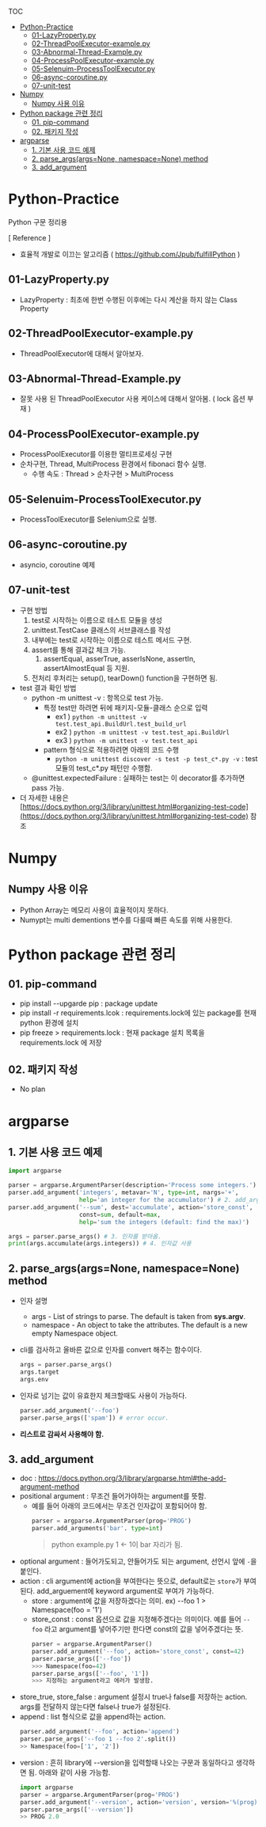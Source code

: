 TOC
- [Python-Practice](#python-practice)
  * [01-LazyProperty.py](#01-lazypropertypy)
  * [02-ThreadPoolExecutor-example.py](#02-threadpoolexecutor-examplepy)
  * [03-Abnormal-Thread-Example.py](#03-abnormal-thread-examplepy)
  * [04-ProcessPoolExecutor-example.py](#04-processpoolexecutor-examplepy)
  * [05-Selenuim-ProcessToolExecutor.py](#05-selenuim-processtoolexecutorpy)
  * [06-async-coroutine.py](#06-async-coroutinepy)
  * [07-unit-test](#07-unit-test)
- [Numpy](#numpy)
  * [Numpy 사용 이유](#numpy------)
- [Python package 관련 정리](#python-package------)
  * [01. pip-command](#01-pip-command)
  * [02. 패키지 작성](#02-------)
- [argparse](#argparse)
  * [1. 기본 사용 코드 예제](#1------------)
  * [2. parse_args(args=None, namespace=None) method](#2-parse-args-args-none--namespace-none--method)
  * [3. add_argument](#3-add-argument)



# Python-Practice
Python 구문 정리용

[ Reference ]
- 효율적 개발로 이끄는 알고리즘 ( https://github.com/Jpub/fulfillPython ) 

## 01-LazyProperty.py
- LazyProperty : 최초에 한번 수행된 이후에는 다시 계산을 하지 않는 Class Property

## 02-ThreadPoolExecutor-example.py
- ThreadPoolExecutor에 대해서 알아보자.

## 03-Abnormal-Thread-Example.py
- 잘못 사용 된 ThreadPoolExecutor 사용 케이스에 대해서 알아봄. ( lock 옵션 부재 )

## 04-ProcessPoolExecutor-example.py
- ProcessPoolExecutor를 이용한 멀티프로세싱 구현
- 순차구현, Thread, MultiProcess 환경에서 fibonaci 함수 실행.
  - 수행 속도 : Thread > 순차구현 > MultiProcess

## 05-Selenuim-ProcessToolExecutor.py
- ProcessToolExecutor를 Selenium으로 실행.

## 06-async-coroutine.py
- asyncio, coroutine 예제

## 07-unit-test
- 구현 방법
  1. test로 시작하는 이름으로 테스트 모듈을 생성
  2. unittest.TestCase 클래스의 서브클래스를 작성
  3. 내부에는 test로 시작하는 이름으로 테스트 메서드 구현.
  4. assert를 통해 결과값 체크 가능.
     1. assertEqual, asserTrue, asserIsNone, assertIn, assertAlmostEqual 등 지원.
  5. 전처리 후처리는 setup(), tearDown() function을 구현하면 됨.
- test 결과 확인 방법
  - python -m unittest -v : 항목으로 test 가능.
    - 특정 test만 하려면 뒤에 패키지-모듈-클래스 순으로 입력 
      - ex1 ) `python -m unittest -v test.test_api.BuildUrl.test_build_url`
      - ex2 ) `python -m unittest -v test.test_api.BuildUrl`
      - ex3 ) `python -m unittest -v test.test_api`
    - pattern 형식으로 적용하려면 아래의 코드 수행
      - `python -m unittest discover -s test -p test_c*.py -v` : test 모듈의 test_c*.py 패턴만 수행함.
  - @unittest.expectedFailure : 실패하는 test는 이 decorator를 추가하면 pass 가능.
- 더 자세한 내용은 [https://docs.python.org/3/library/unittest.html#organizing-test-code](https://docs.python.org/3/library/unittest.html#organizing-test-code) 참조

# Numpy
## Numpy 사용 이유
- Python Array는 메모리 사용이 효율적이지 못하다.
- Numypt는 multi dementions 변수를 다룰때 빠른 속도를 위해 사용한다.

# Python package 관련 정리
## 01. pip-command
- pip install --upgarde pip : package update
- pip install -r requirements.lcok : requirements.lock에 있는 package를 현재 python 환경에 설치
- pip freeze > requirements.lock : 현재 package 설치 목록을 requirements.lock 에 저장

## 02. 패키지 작성
- No plan


# argparse
## 1. 기본 사용 코드 예제
```python
import argparse

parser = argparse.ArgumentParser(description='Process some integers.') # 1. ArgumentParser 생성
parser.add_argument('integers', metavar='N', type=int, nargs='+',
                    help='an integer for the accumulator') # 2. add_argument 함수를 통해 argument  추가.
parser.add_argument('--sum', dest='accumulate', action='store_const',
                    const=sum, default=max,
                    help='sum the integers (default: find the max)')

args = parser.parse_args() # 3. 인자를 받아옴.
print(args.accumulate(args.integers)) # 4. 인자값 사용
```

## 2. parse_args(args=None, namespace=None) method
- 인자 설명
  - args - List of strings to parse. The default is taken from **sys.argv**.
  - namespace - An object to take the attributes. The default is a new empty Namespace object.

- cli를 검사하고 올바른 값으로 인자를 convert 해주는 함수이다.
  ```python
  args = parser.parse_args()
  args.target
  args.env
  ```
- 인자로 넘기는 값이 유효한지 체크할때도 사용이 가능하다.
  ```python
  parser.add_argument('--foo')
  parser.parse_args(['spam']) # error occur.
  ```
- **리스트로 감싸서 사용해야 함.**

## 3. add_argument
- doc : https://docs.python.org/3/library/argparse.html#the-add-argument-method
- positional argument : 무조건 들어가야하는 argument를 뜻함.
  - 예를 들어 아래의 코드에서는 무조건 인자값이 포함되어야 함.
    ```python
    parser = argparse.ArgumentParser(prog='PROG')
    parser.add_arguments('bar'. type=int)
    ```
    > python example.py 1 <- 1이 bar 자리가 됨.
- optional argument : 들어가도되고, 안들어가도 되는 argument, 선언시 앞에 `-`을 붙인다.
- action : cli argument에 action을 부여한다는 뜻으로, default로는 `store`가 부여된다. add_arguement에 keyword argument로 부여가 가능하다.
  - store : argument에 값을 저장하겠다는 의미. ex) --foo 1 > Namespace(foo = '1')
  - store_const : const 옵션으로 값을 지정해주겠다는 의미이다. 예를 들어 `--foo` 라고 argument를 넣어주기만 한다면 const의 값을 넣어주겠다는 뜻.
    ``` python
    parser = argparse.ArgumentParser()
    parser.add_argument('--foo', action='store_const', const=42)
    parser.parse_args(['--foo'])
    >>> Namespace(foo=42)
    parser.parse_args(['--foo', '1'])
    >>> 지정하는 argument라고 에러가 발생함.
    ```
 - store_true, store_false : argument 설정시 true나 false를 저장하는 action. args를 전달하지 않는다면 false나 true가 설정된다.
 - append : list 형식으로 값을 append하는 action.
   ```python
   parser.add_argument('--foo', action='append')
   parser.parse_args('--foo 1 --foo 2'.split())
   >> Namespace(foo=['1', '2'])
   ```
 - version : 흔히 library에 --version을 입력할때 나오는 구문과 동일하다고 생각하면 됨. 아래와 같이 사용 가능함.
    ``` python
    import argparse
    parser = argparse.ArgumentParser(prog='PROG')
    parser.add_argument('--version', action='version', version='%(prog)s 2.0')
    parser.parse_args(['--version'])
    >> PROG 2.0
    ```
